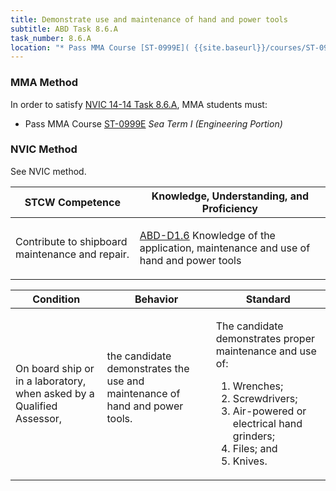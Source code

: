 ```yaml
---
title: Demonstrate use and maintenance of hand and power tools
subtitle: ABD Task 8.6.A 
task_number: 8.6.A
location: "* Pass MMA Course [ST-0999E]( {{site.baseurl}}/courses/ST-0999E) *Sea Term I (Engineering Portion)*" 
---
```



### MMA Method

In order to satisfy  [NVIC 14-14  Task  8.6.A]({{site.baseurl}}/assets/images/nvic-14-14.pdf), MMA students must:

* Pass MMA Course [ST-0999E]( {{site.baseurl}}/courses/ST-0999E) *Sea Term I (Engineering Portion)*


### NVIC Method

<a onclick="togglevisibility('nvic_methods')" >See NVIC method.</a>

<div id='nvic_methods' class='hide'>

<table>
<thead>
<tr>
<th class='forty'> STCW Competence </th>
<th class='sixty'> Knowledge, Understanding, and Proficiency </th>
</tr>
</thead>




<tbody>
<tr><td markdown='1'>

Contribute to shipboard maintenance and repair.

</td><td markdown='1'>

[ABD-D1.6](../../tables/25.html#ABD-D1.6) Knowledge of the application, maintenance and use of hand and power tools

</td></tr>


</tbody>
</table>


<table>
<thead>
<tr><th class='twenty'>  Condition </th><th class='twenty'> Behavior </th><th  class='sixty'>Standard </th></tr>
</thead>
<tbody >



<tr><td markdown='1'>

On board ship or in a laboratory, when asked by a Qualified Assessor,

</td><td markdown='1'>

the candidate demonstrates the use and maintenance of hand and power tools.

<br>

<div class="tooltip">
<span class="tooltiptext">
</span>
</div>


</td><td markdown='1'>

The candidate demonstrates proper maintenance and use of:

1. Wrenches;
2. Screwdrivers;
3. Air-powered or electrical hand grinders;
4. Files; and
5. Knives. 

</td></tr>
</tbody>
</table>
</div>
